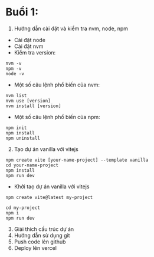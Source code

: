 # Buổi 1:

1. Hướng dẫn cài đặt và kiểm tra nvm, node, npm

- Cài đặt node
- Cài đặt nvm
- Kiểm tra version:

```
nvm -v
npm -v
node -v
```

- Một số câu lệnh phổ biến của nvm:

```
nvm list
nvm use [version]
nvm install [version]
```

- Một số câu lệnh phổ biến của npm:

```
npm init
npm install
npm uninstall
```

2. Tạo dự án vanilla với vitejs

```
npm create vite [your-name-project] --template vanilla
cd your-name-project
npm install
npm run dev
```

- Khởi taọ dự án vanilla với vitejs

```
npm create vite@latest my-project
```

```
cd my-project
npm i
npm run dev
```

3. Giải thích cấu trúc dự án
4. Hướng dẫn sử dụng git
5. Push code lên github
6. Deploy lên vercel
